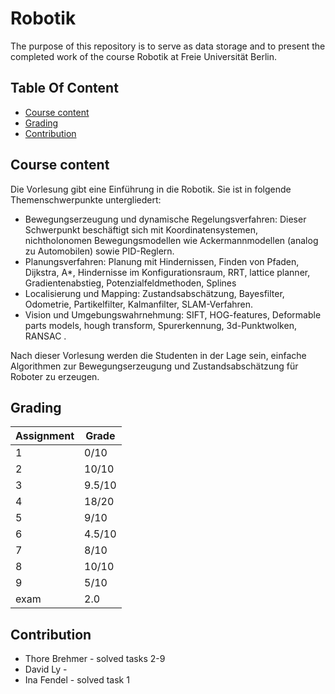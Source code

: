 # Robotik

The purpose of this repository is to serve as data storage and to present the completed work of the course Robotik at Freie Universität Berlin.

## Table Of Content

- [Course content](#course-content)
- [Grading](#grading)
- [Contribution](#contribution)


## Course content

Die Vorlesung gibt eine Einführung in die Robotik. Sie ist in folgende Themenschwerpunkte untergliedert:
- Bewegungserzeugung und dynamische Regelungsverfahren: Dieser Schwerpunkt beschäftigt sich mit Koordinatensystemen, nichtholonomen Bewegungsmodellen wie Ackermannmodellen (analog zu Automobilen) sowie PID-Reglern.
- Planungsverfahren: Planung mit Hindernissen, Finden von Pfaden, Dijkstra, A*, Hindernisse im Konfigurationsraum, RRT, lattice planner, Gradientenabstieg, Potenzialfeldmethoden, Splines
- Localisierung und Mapping: Zustandsabschätzung, Bayesfilter, Odometrie, Partikelfilter, Kalmanfilter, SLAM-Verfahren.
- Vision und Umgebungswahrnehmung: SIFT, HOG-features, Deformable parts models, hough transform, Spurerkennung, 3d-Punktwolken, RANSAC .

Nach dieser Vorlesung werden die Studenten in der Lage sein, einfache Algorithmen zur Bewegungserzeugung und Zustandsabschätzung für Roboter zu erzeugen.



## Grading

| Assignment  | Grade |
| ------------- | ------------- |
| 1  | 0/10  |
| 2  | 10/10  |
| 3  | 9.5/10  |
| 4  | 18/20  |
| 5  | 9/10  |
| 6  | 4.5/10  |
| 7  | 8/10  |
| 8  | 10/10  |
| 9  | 5/10  |
| exam  | 2.0  |



## Contribution

* Thore Brehmer - solved tasks 2-9
* David Ly - 
* Ina Fendel - solved task 1
